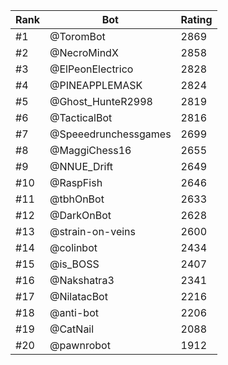 Rank|Bot|Rating
---|---|---
#1|@ToromBot|2869
#2|@NecroMindX|2858
#3|@ElPeonElectrico|2828
#4|@PINEAPPLEMASK|2824
#5|@Ghost_HunteR2998|2819
#6|@TacticalBot|2816
#7|@Speeedrunchessgames|2699
#8|@MaggiChess16|2655
#9|@NNUE_Drift|2649
#10|@RaspFish|2646
#11|@tbhOnBot|2633
#12|@DarkOnBot|2628
#13|@strain-on-veins|2600
#14|@colinbot|2434
#15|@is_BOSS|2407
#16|@Nakshatra3|2341
#17|@NilatacBot|2216
#18|@anti-bot|2206
#19|@CatNail|2088
#20|@pawnrobot|1912
